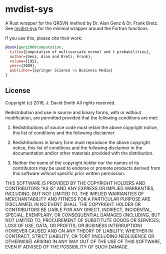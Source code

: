 # mvdist-sys

A Rust wrapper for the QRSVN method by Dr. Alan Genz & Dr. Frank Bretz. See
[mvdist-sys](https://github.com/emallson/mvdist-sys/) for the minimal wrapper
around the Fortran functions.

If you use this, please cite their work:

```bibtex
@book{genz2009computation,
  title={Computation of multivariate normal and t probabilities},
  author={Genz, Alan and Bretz, Frank},
  volume={195},
  year={2009},
  publisher={Springer Science \& Business Media}
}
```

## License

Copyright (c) 2016, J. David Smith
All rights reserved.

Redistribution and use in source and binary forms, with or without modification, are permitted provided that the following conditions are met:

1. Redistributions of source code must retain the above copyright notice, this list of conditions and the following disclaimer.

2. Redistributions in binary form must reproduce the above copyright notice, this list of conditions and the following disclaimer in the documentation and/or other materials provided with the distribution.

3. Neither the name of the copyright holder nor the names of its contributors may be used to endorse or promote products derived from this software without specific prior written permission.

THIS SOFTWARE IS PROVIDED BY THE COPYRIGHT HOLDERS AND CONTRIBUTORS "AS IS" AND ANY EXPRESS OR IMPLIED WARRANTIES, INCLUDING, BUT NOT LIMITED TO, THE IMPLIED WARRANTIES OF MERCHANTABILITY AND FITNESS FOR A PARTICULAR PURPOSE ARE DISCLAIMED. IN NO EVENT SHALL THE COPYRIGHT HOLDER OR CONTRIBUTORS BE LIABLE FOR ANY DIRECT, INDIRECT, INCIDENTAL, SPECIAL, EXEMPLARY, OR CONSEQUENTIAL DAMAGES (INCLUDING, BUT NOT LIMITED TO, PROCUREMENT OF SUBSTITUTE GOODS OR SERVICES; LOSS OF USE, DATA, OR PROFITS; OR BUSINESS INTERRUPTION) HOWEVER CAUSED AND ON ANY THEORY OF LIABILITY, WHETHER IN CONTRACT, STRICT LIABILITY, OR TORT (INCLUDING NEGLIGENCE OR OTHERWISE) ARISING IN ANY WAY OUT OF THE USE OF THIS SOFTWARE, EVEN IF ADVISED OF THE POSSIBILITY OF SUCH DAMAGE.
